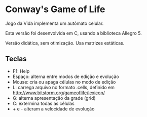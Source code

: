 # Conway's Game of Life
Jogo da Vida implementa um autômato celular.

Esta versão foi desenvolvida em C, usando a biblioteca Allegro 5.

Versão didática, sem otimização. Usa matrizes estáticas.

## Teclas
- F1: Help
- Espaço: alterna entre modos de edição e evolução
- Mouse: cria ou apaga células no modo de edição
- L: carrega arquivo no formato .cells, definido em http://www.bitstorm.org/gameoflife/lexicon/
- G: alterna apresentação da grade (grid)
- C: extermina todas as células
- \+ e - alteram a velocidade de evolução
